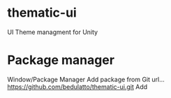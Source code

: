# thematic-ui
UI Theme managment for Unity

# Package manager
Window/Package Manager
Add package from Git url...
https://github.com/bedulatto/thematic-ui.git
Add
